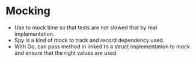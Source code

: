 # Mocking
- Use to mock time so that tests are not slowed that by real implementation.
- Spy is a kind of mock to track and record dependency used.
- With Go, can pass method in linked to a struct implementation to mock and ensure that the right values are used